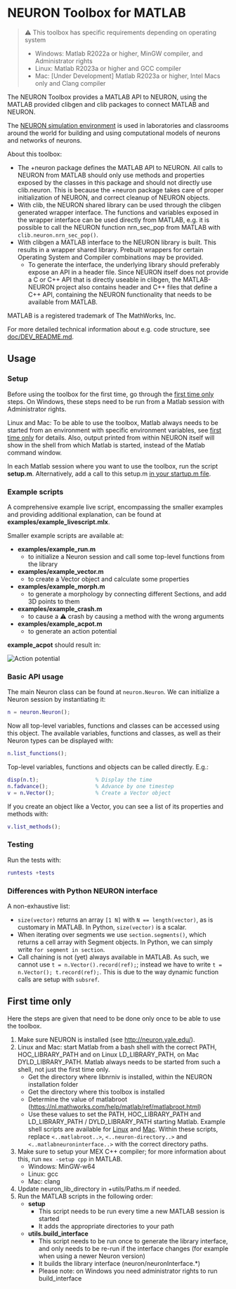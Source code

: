# NEURON Toolbox for MATLAB

> :warning: This toolbox has specific requirements depending on operating system
> * Windows: Matlab R2022a or higher, MinGW compiler, and Administrator rights
> * Linux: Matlab R2023a or higher and GCC compiler
> * Mac: [Under Development] Matlab R2023a or higher, Intel Macs only and Clang compiler

The NEURON Toolbox provides a MATLAB API to NEURON, using the MATLAB
provided clibgen and clib packages to connect MATLAB and NEURON.

The [NEURON simulation environment](https://www.neuron.yale.edu/) is used
in laboratories and classrooms around the world for building and using
computational models of neurons and networks of neurons.

About this toolbox:

- The +neuron package defines the MATLAB API to NEURON. All calls to
  NEURON from MATLAB should only use methods and properties exposed by
  the classes in this package and should not directly use clib.neuron.
  This is because the +neuron package takes care of proper initialization
  of NEURON, and correct cleanup of NEURON objects.
- With clib, the NEURON shared library can be used through the clibgen
  generated wrapper interface. The functions and variables exposed in the
  wrapper interface can be used directly from MATLAB, e.g. it is possible
  to call the NEURON function nrn_sec_pop from MATLAB with
  `clib.neuron.nrn_sec_pop()`.
- With clibgen a MATLAB interface to the NEURON library is built. This
  results in a wrapper shared library. Prebuilt wrappers for certain
  Operating System and Compiler combinations may be provided.
    - To generate the interface, the underlying library should preferably
      expose an API in a header file. Since NEURON itself does not provide
      a C or C++ API that is directly useable in clibgen, the MATLAB-NEURON
      project also contains header and C++ files that define a C++ API,
      containing the NEURON functionality that needs to be available from
      MATLAB.


MATLAB is a registered trademark of The MathWorks, Inc.

For more detailed technical information about e.g. code structure, see [doc/DEV_README.md](doc/DEV_README.md).

## Usage

### Setup

Before using the toolbox for the first time, go through the [first time only](#first-time) steps. On Windows, these steps need to be run from a Matlab session with Administrator rights.

Linux and Mac: To be able to use the toolbox, Matlab always needs to be started from an environment with specific environment variables, see [first time only](#first-time) for details. Also, output printed from within NEURON itself will show in the shell from which Matlab is started, instead of the Matlab command window.

In each Matlab session where you want to use the toolbox, run the script **setup.m**. Alternatively, add a call to this setup.m [in your startup.m file](https://www.mathworks.com/help/matlab/ref/startup.html).

### Example scripts

A comprehensive example live script, encompassing the smaller examples and providing additional explanation, can be found at **examples/example_livescript.mlx**.

Smaller example scripts are available at:
- **examples/example_run.m**
    - to initialize a Neuron session and call some top-level functions from the library
- **examples/example_vector.m**
    - to create a Vector object and calculate some properties
- **examples/example_morph.m**
    - to generate a morphology by connecting different Sections, and add 3D points to them
- **examples/example_crash.m**
    - to cause a :warning: crash by causing a method with the wrong arguments
- **examples/example_acpot.m**
    - to generate an action potential

**example_acpot** should result in:

![Action potential](doc/acpot.jpg)

### Basic API usage

The main Neuron class can be found at `neuron.Neuron`. We can
initialize a Neuron session by instantiating it:

```matlab
n = neuron.Neuron();
```

Now all top-level variables, functions and classes can be accessed
using this object. The available variables, functions and classes, as
well as their Neuron types can be displayed with:

```matlab
n.list_functions();
```

Top-level variables, functions and objects can be called directly. E.g.:

```matlab
disp(n.t);                  % Display the time
n.fadvance();               % Advance by one timestep
v = n.Vector();             % Create a Vector object
```

If you create an object like a Vector, you can see a list of its
properties and methods with:

```matlab
v.list_methods();
```

### Testing

Run the tests with:

```matlab
runtests +tests
```

### Differences with Python NEURON interface

A non-exhaustive list:
- `size(vector)` returns  an array `[1 N]` with `N == length(vector)`, 
  as is customary in MATLAB. In Python, `size(vector)` is a scalar.
- When iterating over segments we use `section.segments()`, which returns
  a cell array with Segment objects. In Python, we can simply write 
  `for segment in section`.
- Call chaining is not (yet) always available in MATLAB. As such, we cannot
  use `t = n.Vector().record(ref);`; instead we have to write
  `t = n.Vector(); t.record(ref);`. This is due to the way dynamic function
  calls are setup with `subsref`.

<a id="first-time"></a>
## First time only

Here the steps are given that need to be done only once to be able to use the toolbox.

1. Make sure NEURON is installed (see http://neuron.yale.edu/).
2. Linux and Mac: start Matlab from a bash shell with the correct PATH, HOC_LIBRARY_PATH and on Linux LD_LIBRARY_PATH, on Mac DYLD_LIBRARY_PATH. Matlab always needs to be started from such a shell, not just the first time only.
   - Get the directory where libnrniv is installed, within the NEURON installation folder
   - Get the directory where this toolbox is installed
   - Determine the value of matlabroot (https://nl.mathworks.com/help/matlab/ref/matlabroot.html)
   - Use these values to set the PATH, HOC_LIBRARY_PATH and LD_LIBRARY_PATH / DYLD_LIBRARY_PATH starting Matlab. Example shell scripts are available for [Linux](doc/example_startup_scripts/linux_matlab.sh) and [Mac](doc/example_startup_scripts/linux_matlab.sh). Within these scripts, replace `<..matlabroot..>`, `<..neuron-directory..>` and `<..matlabneuroninterface..>` with the correct directory paths.
3. Make sure to setup your MEX C++ compiler; for more information about this, run `mex -setup cpp` in MATLAB.
   - Windows: MinGW-w64
   - Linux: gcc
   - Mac: clang
4. Update neuron_lib_directory in +utils/Paths.m if needed.
5. Run the MATLAB scripts in the following order:
   - **setup**
      - This script needs to be run every time a new MATLAB session is started
      - It adds the appropriate directories to your path 
   - **utils.build_interface**
      - This script needs to be run once to generate the library interface, and only needs to be re-run if the interface changes (for example when using a newer Neuron version)
      - It builds the library interface (neuron/neuronInterface.*)
      - Please note: on Windows you need administrator rights to run build_interface

